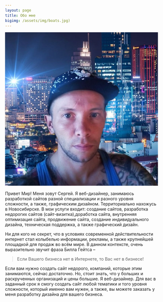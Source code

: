 ```yaml
---
layout: page
title: Обо мне
bigimg: /assets/img/boats.jpg)
---
```


![Jekyll-UiKit](/assets/i.jpg)

Привет Мир! Меня зовут Сергей. Я веб-дизайнер, занимаюсь разработкой сайтов разной специализации и разного уровня сложности, а также, графическим дизайном. Территориально нахожусь в Новосибирске. В мои услуги входит: создание сайтов, разработка недорогих сайтов (сайт-визитка),доработка сайта, внутренняя оптимизация сайта, продвижение сайта, создание индивидуального дизайна, техническая поддержка, а также графический дизайн.

Ни для кого не секрет, что в условиях современной действительности интернет стал колыбелью информации, рекламы, а также крупнейшей площадкой для продаж во всём мире. В данном контексте, очень выразительно звучит фраза Билла Гейтса –

> Если Вашего бизнеса нет в Интернете, то Вас нет в бизнесе!

Если вам нужно создать сайт недорого, компаний, которые этим занимаются, сейчас достаточно. Но, стоит знать, что у больших и раскрученных организаций и цены большие. Я веб-дизайнер. Для вас в заданный срок я смогу создать сайт любой тематики и того уровня сложности, который именно вам нужен, а также, вы можете заказать у меня разработку дизайна для вашего бизнеса.
